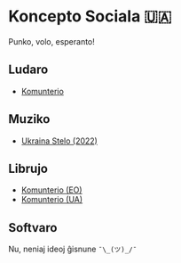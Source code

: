 # Koncepto Sociala 🇺🇦
Punko, volo, esperanto!
## Ludaro
* [Komunterio](https://github.com/komunterio)
## Muziko
* [Ukraina Stelo (2022)](https://github.com/#)
## Librujo
* [Komunterio (EO)](https://github.com/#)
* [Komunterio (UA)](https://github.com/#)
## Softvaro
Nu, neniaj ideoj ĝisnune `¯\_(ツ)_/¯`
